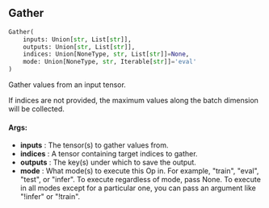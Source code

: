 ## Gather
```python
Gather(
	inputs: Union[str, List[str]],
	outputs: Union[str, List[str]],
	indices: Union[NoneType, str, List[str]]=None,
	mode: Union[NoneType, str, Iterable[str]]='eval'
)
```
Gather values from an input tensor.

If indices are not provided, the maximum values along the batch dimension will be collected.


#### Args:

* **inputs** :  The tensor(s) to gather values from.
* **indices** :  A tensor containing target indices to gather.
* **outputs** :  The key(s) under which to save the output.
* **mode** :  What mode(s) to execute this Op in. For example, "train", "eval", "test", or "infer". To execute        regardless of mode, pass None. To execute in all modes except for a particular one, you can pass an argument        like "!infer" or "!train".